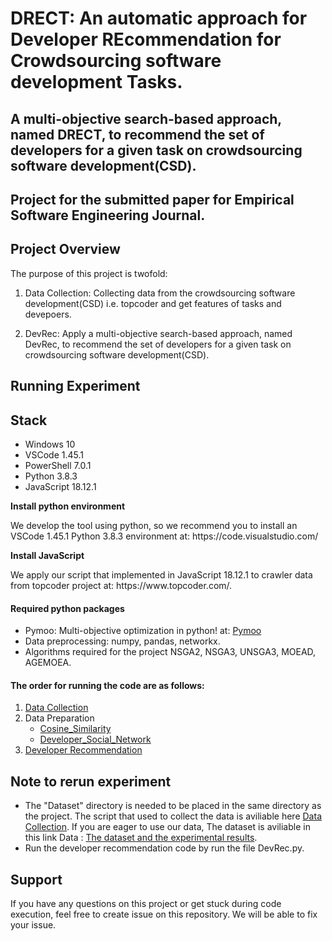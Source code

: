 # DRECT: An automatic approach for Developer REcommendation for Crowdsourcing software development Tasks.


## A multi-objective search-based approach, named DRECT, to recommend the set of developers for a given task on crowdsourcing software development(CSD). 
## Project for the submitted paper for Empirical Software Engineering Journal.

## Project Overview
The purpose of this project is twofold:

1. Data Collection: Collecting data from the crowdsourcing software development(CSD) i.e. topcoder and get features of tasks and devepoers.

2. DevRec: Apply a multi-objective search-based approach, named DevRec, to recommend the set of developers for a given task on crowdsourcing software development(CSD).

## Running Experiment

## Stack
- Windows 10
- VSCode 1.45.1
- PowerShell 7.0.1
- Python 3.8.3
- JavaScript 18.12.1

</ul>
<p><strong>Install python environment</strong></p>
<p>We develop the tool using python, so we recommend you to install an VSCode 1.45.1 Python 3.8.3 environment at: https://code.visualstudio.com/
</p>

<p><strong>Install JavaScript</strong></p>
<p>
We apply our script that implemented in JavaScript 18.12.1 to crawler data from topcoder project at: https://www.topcoder.com/.
</p>

#### Required python packages

- Pymoo: Multi-objective optimization in python! at: [Pymoo](https://pymoo.org/) 
- Data preprocessing: numpy, pandas, networkx.
- Algorithms required for the project NSGA2, NSGA3, UNSGA3, MOEAD, AGEMOEA.

  
#### The order for running the code are as follows:
1. [Data Collection](DataCollection/)
2. Data Preparation
   - [Cosine_Similarity](Cosine_Similarity/)
   - [Developer_Social_Network](Developer_Social_Network/)
3. [Developer Recommendation](DRECT.py.py/)


## Note to rerun experiment
- The "Dataset" directory is needed to be placed in the same directory as the project. The script that used to collect the data is aviliable here [Data Collection](DataCollection/). If you are eager to use our data,  The dataset is aviliable in this link Data : [The dataset and the experimental results](https://etsmtl365-my.sharepoint.com/:f:/g/personal/nuri_almarimi_1_ens_etsmtl_ca/EsKNnqfI4B5NhsmsFqyig5wBuNvOlpBicQaugDCT6f6A5w?e=0kA2dl).
- Run the developer recommendation code by run the file DevRec.py.

## Support
If you have any questions on this project or get stuck during code execution, feel free to create issue on this repository. We will be able to fix your issue.

